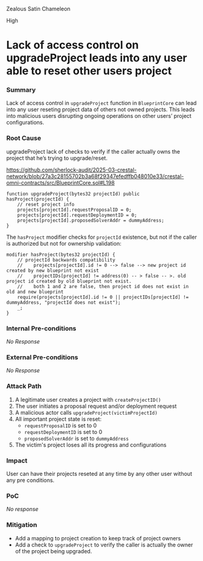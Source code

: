 Zealous Satin Chameleon

High

# Lack of access control on upgradeProject leads into any user able to reset other users project

### Summary

Lack of access control in `upgradeProject` function in `BlueprintCore` can lead into any user reseting project data of others not owned projects. This leads into malicious users disrupting ongoing operations on other users’ project configurations.

### Root Cause

upgradeProject lack of checks to verify if the caller actually owns the project that he’s trying to upgrade/reset.

https://github.com/sherlock-audit/2025-03-crestal-network/blob/27a3c28155702b3a68f29347efedffb048010e33/crestal-omni-contracts/src/BlueprintCore.sol#L198

```solidity
function upgradeProject(bytes32 projectId) public hasProject(projectId) {
    // reset project info
    projects[projectId].requestProposalID = 0;
    projects[projectId].requestDeploymentID = 0;
    projects[projectId].proposedSolverAddr = dummyAddress;
}

```

The `hasProject` modifier checks for `projectId` existence, but not if the caller is authorized but not for ownership validation:

```solidity
modifier hasProject(bytes32 projectId) {
    // projectId backwards compatibility
    //    projects[projectId].id != 0 --> false --> new project id created by new blueprint not exist
    //    projectIDs[projectId] != address(0) -- > false -- >. old project id created by old blueprint not exist.
    //    both 1 and 2 are false, then project id does not exist in old and new blueprint
    require(projects[projectId].id != 0 || projectIDs[projectId] != dummyAddress, "projectId does not exist");
    _;
}

```

### Internal Pre-conditions

_No Response_

### External Pre-conditions

_No Response_

### Attack Path

1. A legitimate user creates a project with `createProjectID()`
2. The user initiates a proposal request and/or deployment request
3. A malicious actor calls `upgradeProject(victimProjectId)`
4. All important project state is reset:
    - `requestProposalID` is set to 0
    - `requestDeploymentID` is set to 0
    - `proposedSolverAddr` is set to `dummyAddress`
5. The victim's project loses all its progress and configurations

### Impact

User can have their projects reseted at any time by any other user without any pre conditions. 

### PoC

_No response_

### Mitigation

- Add a mapping to project creation to keep track of project owners
- Add a check to `upgradeProject` to verify the caller is actually the owner of the project being upgraded.